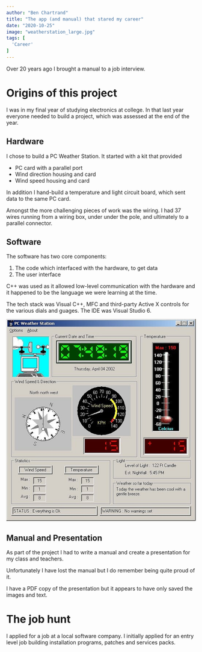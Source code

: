 ```yaml
---
author: "Ben Chartrand"
title: "The app (and manual) that stared my career"
date: "2020-10-25"
image: "weatherstation_large.jpg"
tags: [
  'Career'
]
---
```


Over 20 years ago I brought a manual to a job interview. 

# Origins of this project

I was in my final year of studying electronics at college. In that last year everyone needed to build a project, which was assessed at the end of the year. 

## Hardware

I chose to build a PC Weather Station. It started with a kit that provided
* PC card with a parallel port
* Wind direction housing and card
* Wind speed housing and card

In addition I hand-build a temperature and light circuit board, which sent data to the same PC card. 

Amongst the more challenging pieces of work was the wiring. I had 37 wires running from a wiring box, under under the pole, and ultimately to a parallel connector.

## Software

The software has two core components:
1) The code which interfaced with the hardware, to get data
2) The user interface

C++ was used as it allowed low-level communication with the hardware and it happened to be the language we were learning at the time.

The tech stack was Visual C++, MFC and third-party Active X controls for the various dials and guages. The IDE was Visual Studio 6. 

![Weather station software](images/weatherstationsw_large.jpg)

## Manual and Presentation

As part of the project I had to write a manual and create a presentation for my class and teachers. 

Unfortunately I have lost the manual but I do remember being quite proud of it. 

I have a PDF copy of the presentation but it appears to have only saved the images and text. 

# The job hunt

I applied for a job at a local software company. I initially applied for an entry level job building installation programs, patches and services packs. 

